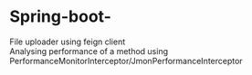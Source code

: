 # Spring-boot-
File uploader using feign client 
<br>
Analysing performance of a method using PerformanceMonitorInterceptor/JmonPerformanceInterceptor

